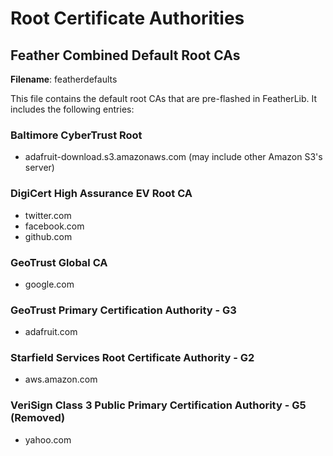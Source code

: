 # Root Certificate Authorities

## Feather Combined Default Root CAs

**Filename**: featherdefaults

This file contains the default root CAs that are pre-flashed in FeatherLib. It
includes the following entries:

### Baltimore CyberTrust Root

- adafruit-download.s3.amazonaws.com (may include other Amazon S3's server)

### DigiCert High Assurance EV Root CA

- twitter.com
- facebook.com
- github.com

### GeoTrust Global CA

- google.com

### GeoTrust Primary Certification Authority - G3

- adafruit.com

### Starfield Services Root Certificate Authority - G2

- aws.amazon.com

### VeriSign Class 3 Public Primary Certification Authority - G5 (Removed)

- yahoo.com
